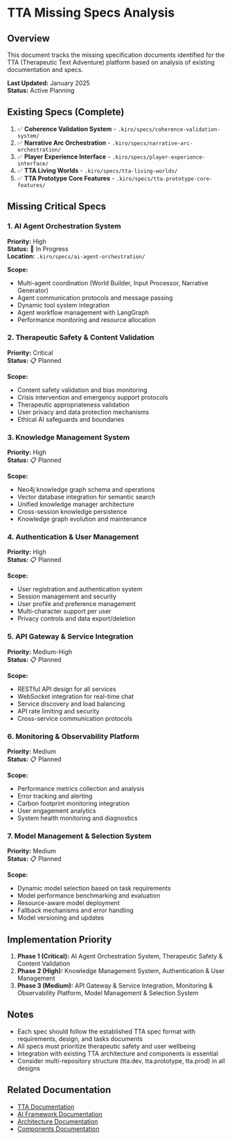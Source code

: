 # TTA Missing Specs Analysis

## Overview

This document tracks the missing specification documents identified for the TTA (Therapeutic Text Adventure) platform based on analysis of existing documentation and specs.

**Last Updated:** January 2025  
**Status:** Active Planning

## Existing Specs (Complete)

1. ✅ **Coherence Validation System** - `.kiro/specs/coherence-validation-system/`
2. ✅ **Narrative Arc Orchestration** - `.kiro/specs/narrative-arc-orchestration/`
3. ✅ **Player Experience Interface** - `.kiro/specs/player-experience-interface/`
4. ✅ **TTA Living Worlds** - `.kiro/specs/tta-living-worlds/`
5. ✅ **TTA Prototype Core Features** - `.kiro/specs/tta-prototype-core-features/`

## Missing Critical Specs

### 1. AI Agent Orchestration System
**Priority:** High  
**Status:** 🚧 In Progress  
**Location:** `.kiro/specs/ai-agent-orchestration/`

**Scope:**
- Multi-agent coordination (World Builder, Input Processor, Narrative Generator)
- Agent communication protocols and message passing
- Dynamic tool system integration
- Agent workflow management with LangGraph
- Performance monitoring and resource allocation

### 2. Therapeutic Safety & Content Validation
**Priority:** Critical  
**Status:** 📋 Planned

**Scope:**
- Content safety validation and bias monitoring
- Crisis intervention and emergency support protocols
- Therapeutic appropriateness validation
- User privacy and data protection mechanisms
- Ethical AI safeguards and boundaries

### 3. Knowledge Management System
**Priority:** High  
**Status:** 📋 Planned

**Scope:**
- Neo4j knowledge graph schema and operations
- Vector database integration for semantic search
- Unified knowledge manager architecture
- Cross-session knowledge persistence
- Knowledge graph evolution and maintenance

### 4. Authentication & User Management
**Priority:** High  
**Status:** 📋 Planned

**Scope:**
- User registration and authentication system
- Session management and security
- User profile and preference management
- Multi-character support per user
- Privacy controls and data export/deletion

### 5. API Gateway & Service Integration
**Priority:** Medium-High  
**Status:** 📋 Planned

**Scope:**
- RESTful API design for all services
- WebSocket integration for real-time chat
- Service discovery and load balancing
- API rate limiting and security
- Cross-service communication protocols

### 6. Monitoring & Observability Platform
**Priority:** Medium  
**Status:** 📋 Planned

**Scope:**
- Performance metrics collection and analysis
- Error tracking and alerting
- Carbon footprint monitoring integration
- User engagement analytics
- System health monitoring and diagnostics

### 7. Model Management & Selection System
**Priority:** Medium  
**Status:** 📋 Planned

**Scope:**
- Dynamic model selection based on task requirements
- Model performance benchmarking and evaluation
- Resource-aware model deployment
- Fallback mechanisms and error handling
- Model versioning and updates

## Implementation Priority

1. **Phase 1 (Critical):** AI Agent Orchestration System, Therapeutic Safety & Content Validation
2. **Phase 2 (High):** Knowledge Management System, Authentication & User Management
3. **Phase 3 (Medium):** API Gateway & Service Integration, Monitoring & Observability Platform, Model Management & Selection System

## Notes

- Each spec should follow the established TTA spec format with requirements, design, and tasks documents
- All specs must prioritize therapeutic safety and user wellbeing
- Integration with existing TTA architecture and components is essential
- Consider multi-repository structure (tta.dev, tta.prototype, tta.prod) in all designs

## Related Documentation

- [TTA Documentation](../Documentation/README.md)
- [AI Framework Documentation](../Documentation/ai-framework/README.md)
- [Architecture Documentation](../Documentation/architecture/README.md)
- [Components Documentation](../Documentation/components/README.md)
